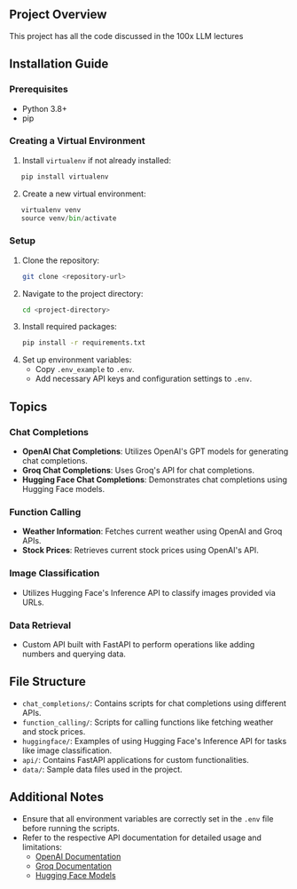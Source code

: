 ## Project Overview
This project has all the code discussed in the 100x LLM lectures

## Installation Guide

### Prerequisites
- Python 3.8+
- pip

### Creating a Virtual Environment

1. Install `virtualenv` if not already installed:

```python
   pip install virtualenv
```
2. Create a new virtual environment:

```python
   virtualenv venv
   source venv/bin/activate
```


### Setup
1. Clone the repository:
   ```bash
   git clone <repository-url>
   ```
2. Navigate to the project directory:
   ```bash
   cd <project-directory>
   ```
3. Install required packages:
   ```bash
   pip install -r requirements.txt
   ```
4. Set up environment variables:
   - Copy `.env_example` to `.env`.
   - Add necessary API keys and configuration settings to `.env`.

## Topics

### Chat Completions
- **OpenAI Chat Completions**: Utilizes OpenAI's GPT models for generating chat completions.
- **Groq Chat Completions**: Uses Groq's API for chat completions.
- **Hugging Face Chat Completions**: Demonstrates chat completions using Hugging Face models.

### Function Calling
- **Weather Information**: Fetches current weather using OpenAI and Groq APIs.
- **Stock Prices**: Retrieves current stock prices using OpenAI's API.

### Image Classification
- Utilizes Hugging Face's Inference API to classify images provided via URLs.

### Data Retrieval
- Custom API built with FastAPI to perform operations like adding numbers and querying data.

## File Structure
- `chat_completions/`: Contains scripts for chat completions using different APIs.
- `function_calling/`: Scripts for calling functions like fetching weather and stock prices.
- `huggingface/`: Examples of using Hugging Face's Inference API for tasks like image classification.
- `api/`: Contains FastAPI applications for custom functionalities.
- `data/`: Sample data files used in the project.

## Additional Notes
- Ensure that all environment variables are correctly set in the `.env` file before running the scripts.
- Refer to the respective API documentation for detailed usage and limitations:
  - [OpenAI Documentation](https://platform.openai.com/docs/guides/function-calling)
  - [Groq Documentation](https://console.groq.com/docs/quickstart)
  - [Hugging Face Models](https://huggingface.co/models)
